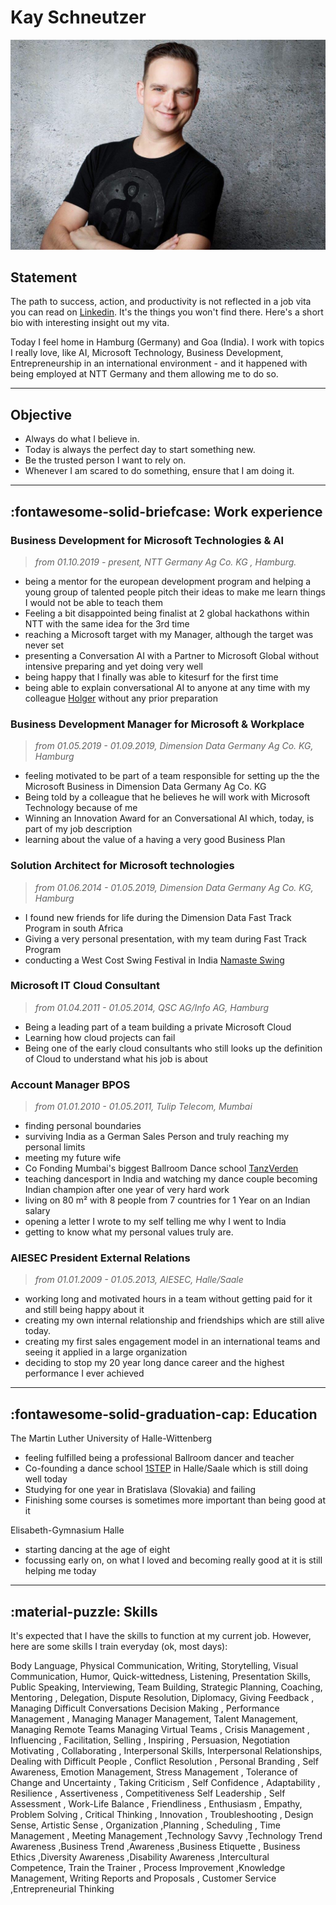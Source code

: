 # Kay Schneutzer

![profile_picture](https://github.com/schneutzi-81/schneutzi-81.github.io/blob/master/docs/2018-11-16_00-21-25_213.jpeg?raw=true)

## Statement


The path to success, action, and productivity is not reflected in a job vita you can read on [Linkedin](https://www.linkedin.com/in/kay-schneutzer-50169817/"Linkedin"). It's the things you won't find there. Here's a short bio with interesting insight out my vita.

Today  I  feel home in Hamburg (Germany) and Goa (India). I work with topics I really love, like AI, Microsoft Technology, Business Development, Entrepreneurship in an international environment - and it happened with being employed at NTT Germany and them allowing me to do so. 

---
## Objective

* Always do what I believe in. 
* Today is always the perfect day to start something new. 
* Be the trusted person I want to rely on.
* Whenever I am scared to do something, ensure that I am doing it.  
  
---
## :fontawesome-solid-briefcase: Work experience
### Business Development for Microsoft Technologies & AI 
> *from 01.10.2019 - present, NTT Germany Ag Co. KG , Hamburg.* <br>

* being a mentor for the european development program  and helping a young group of talented people pitch their ideas to make me learn things I would not be able to teach them
* Feeling a bit disappointed being finalist at 2 global hackathons within NTT with the same idea for the 3rd time
* reaching a Microsoft target with my Manager, although the target was never set
* presenting a Conversation AI with a Partner to Microsoft Global without intensive preparing and yet doing very well
* being happy that I finally was able to kitesurf for the first time
* being able to explain conversational AI to anyone at any time with my colleague [Holger](https://github.com/holgerimbery"Holger") without any prior preparation

### Business Development Manager for Microsoft & Workplace 
> *from 01.05.2019 - 01.09.2019, Dimension Data Germany Ag Co. KG, Hamburg* <br>

* feeling motivated to be part of a team responsible for setting up the the Microsoft Business in Dimension Data Germany Ag Co. KG
* Being told by a colleague that he believes he will work with Microsoft Technology because of me
* Winning an Innovation Award for an Conversational AI which, today, is part of my job description
* learning about the value of a having a very good Business Plan 

###  Solution Architect for Microsoft technologies 
> *from 01.06.2014 - 01.05.2019, Dimension Data Germany Ag Co. KG, Hamburg* <br>

* I found new friends for life during the Dimension Data Fast Track Program in south Africa
* Giving a very personal presentation, with my team during Fast Track Program
* conducting a West Cost Swing Festival in India [Namaste Swing](https://namasteswing.in/?fbclid=IwAR0uXs7akKQcK8jYuyX1Mn10ynVbIk6T94COuCZo9Is5tmRcFl4Gt54W6Xc)

###  Microsoft IT Cloud Consultant 
> *from 01.04.2011 - 01.05.2014, QSC AG/Info AG, Hamburg* <br>

* Being a leading part of a team building a private Microsoft Cloud
* Learning how cloud projects can fail
* Being one of the early cloud consultants who still looks up the definition of Cloud to understand what his job is about

###  Account Manager BPOS 
> *from 01.01.2010 - 01.05.2011, Tulip Telecom, Mumbai* <br>

* finding personal boundaries
* surviving India as a German Sales Person and truly reaching my personal limits 
* meeting my future wife 
* Co Fonding Mumbai's biggest Ballroom Dance school [TanzVerden](https://www.facebook.com/TanzVerdenBallroomInternational"TanzVerden")
* teaching dancesport in India and watching my dance couple becoming Indian champion after one year of very hard work
* living on 80 m² with 8 people from 7 countries for 1 Year on an Indian salary 
* opening a letter I wrote to my self telling me why I went to India
* getting to know what my personal values truly are. 

###  AIESEC President External Relations 
> *from 01.01.2009 - 01.05.2013, AIESEC, Halle/Saale* <br>

* working long and motivated hours in a team without getting paid for it and still being happy about it
* creating my own internal relationship and friendships which are still alive today.
* creating my first sales engagement model in an international teams and seeing it applied in a large organization
* deciding to stop my 20 year long dance career and the highest performance I ever achieved


---

## :fontawesome-solid-graduation-cap: Education
The Martin Luther University of Halle-Wittenberg

  * feeling fulfilled being a professional Ballroom dancer and teacher 
  * Co-founding a dance school [1STEP](https://ballroomlounge.wordpress.com/"1STEP") in Halle/Saale which is still doing well today
  * Studying for one year in Bratislava (Slovakia) and failing
  * Finishing some courses is sometimes more important than being good at it
    

Elisabeth-Gymnasium Halle

  * starting dancing at the age of eight
  * focussing early on, on what I loved and becoming really good at it is still helping me today

---

## :material-puzzle: Skills
It's expected that I have the skills to function at my current job.
However, here are some skills I train everyday (ok, most days): 

Body Language, Physical Communication, Writing, Storytelling, Visual Communication,  Humor, Quick-wittedness, Listening, Presentation Skills,  Public Speaking, Interviewing, Team Building, Strategic Planning, Coaching, Mentoring , Delegation, Dispute Resolution, Diplomacy, Giving Feedback , Managing Difficult Conversations 
Decision Making , Performance Management , Managing Manager Management,  Talent Management, Managing Remote Teams 
Managing Virtual Teams , Crisis Management , Influencing , Facilitation, Selling , Inspiring , Persuasion, Negotiation
Motivating , Collaborating , Interpersonal Skills, Interpersonal Relationships, Dealing with Difficult People , Conflict Resolution , Personal Branding , Self Awareness, Emotion Management, Stress Management , Tolerance of Change and Uncertainty , Taking Criticism , Self Confidence , Adaptability ,  Resilience , Assertiveness , Competitiveness 
Self Leadership , Self Assessment , Work-Life Balance , Friendliness , Enthusiasm , Empathy, Problem Solving , Critical Thinking , Innovation , Troubleshooting , Design Sense, Artistic Sense , Organization ,Planning , Scheduling , Time Management , Meeting Management ,Technology Savvy ,Technology Trend Awareness ,Business Trend ,Awareness ,Business Etiquette , Business Ethics ,Diversity Awareness ,Disability Awareness ,Intercultural Competence, Train the Trainer , Process Improvement ,Knowledge Management, Writing Reports and Proposals , Customer Service ,Entrepreneurial Thinking